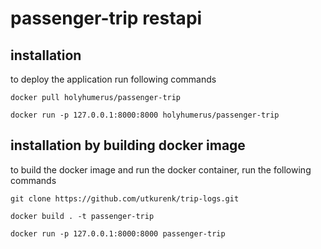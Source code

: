 # passenger-trip restapi

## installation

to deploy the application run following commands

```
docker pull holyhumerus/passenger-trip

docker run -p 127.0.0.1:8000:8000 holyhumerus/passenger-trip
```

## installation by building docker image

to build the docker image and run the docker container, run the following commands

```
git clone https://github.com/utkurenk/trip-logs.git

docker build . -t passenger-trip

docker run -p 127.0.0.1:8000:8000 passenger-trip
```